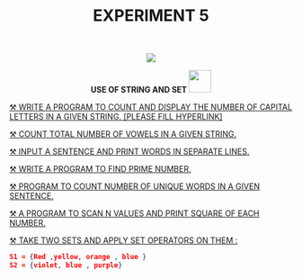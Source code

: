 <h1 align="center">EXPERIMENT 5</h1>
<!-- PROJECT LOGO -->
<br />
<p align="center">
  <a href="https://github.com/DHANOLA/CLASS-NOTIX/edit/root/SEMESTER%201/PYTHON%20PROGRAMMING%20LAB/EXPERIMENT%205">
    <img src="https://media.giphy.com/media/gKlzbbXy7OtZecLDGt/giphy.gif" >
  </a>

  

  <p align="center">
  <b>USE OF STRING AND SET <img src="https://media.giphy.com/media/ylyUQmwRhTyxiD5CFO/giphy.gif" width="40" height="40" /></b>
    <br />
   
  </p>
</p>



   <a href="https://github.com/DHANOLA/CLASS-NOTIX/blob/root/SEMESTER%201/PYTHON%20PROGRAMMING%20LAB/EXPERIMENT%205/QUESTION%201.py" style="color: ">⚒️ WRITE A PROGRAM TO COUNT AND DISPLAY THE NUMBER OF CAPITAL LETTERS IN A GIVEN STRING. [PLEASE FILL HYPERLINK]</a><br />
  

<a href="https://github.com/DHANOLA/CLASS-NOTIX/blob/root/SEMESTER%201/PYTHON%20PROGRAMMING%20LAB/EXPERIMENT%205/QUESTION%202.py" style="color: ">⚒️ COUNT TOTAL NUMBER OF VOWELS IN A GIVEN STRING. </a><br /> 

<a href="https://github.com/DHANOLA/CLASS-NOTIX/blob/root/SEMESTER%201/PYTHON%20PROGRAMMING%20LAB/EXPERIMENT%205/QUESTION%203.py" style="color: ">⚒️ INPUT A SENTENCE AND PRINT WORDS IN SEPARATE LINES.</a><br />

 
 <a href="https://github.com/DHANOLA/CLASS-NOTIX/blob/root/SEMESTER%201/PYTHON%20PROGRAMMING%20LAB/EXPERIMENT%205/QUESTION%207.py" style="color: ">⚒️ WRITE A PROGRAM TO FIND PRIME NUMBER.  </a><br />

 <a href="https://github.com/DHANOLA/CLASS-NOTIX/blob/root/SEMESTER%201/PYTHON%20PROGRAMMING%20LAB/EXPERIMENT%205/QUESTION%204.py" style="color: ">⚒️ PROGRAM TO COUNT NUMBER OF UNIQUE WORDS IN A GIVEN SENTENCE.</a><br />
 
 <a href="https://github.com/DHANOLA/CLASS-NOTIX/blob/root/SEMESTER%201/PYTHON%20PROGRAMMING%20LAB/EXPERIMENT%205/QUESTION%205.py" style="color: ">⚒️ A PROGRAM TO SCAN N VALUES AND PRINT SQUARE OF EACH NUMBER. </a><br />
 
 
 <a href="https://github.com/DHANOLA/CLASS-NOTIX/blob/root/SEMESTER%201/PYTHON%20PROGRAMMING%20LAB/EXPERIMENT%205/QUESTION%206.py" style="color: ">⚒️ TAKE TWO SETS AND APPLY SET OPERATORS ON THEM :</a><br />



```json
S1 = {Red ,yellow, orange , blue }
S2 = {violet, blue , purple}
```
